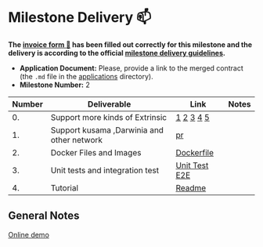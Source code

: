 # Milestone Delivery :mailbox:

**The [invoice form :pencil:](https://docs.google.com/forms/d/e/1FAIpQLSfmNYaoCgrxyhzgoKQ0ynQvnNRoTmgApz9NrMp-hd8mhIiO0A/viewform) has been filled out correctly for this milestone and the delivery is according to the official [milestone delivery guidelines](https://github.com/w3f/Grants-Program/blob/master/docs/milestone-deliverables-guidelines.md).**  

* **Application Document:** Please, provide a link to the merged contract (the `.md` file in the [applications](https://github.com/w3f/Grants-Program/blob/master/applications/multisignature_management_tool.md) directory). 
* **Milestone Number:** 2


| Number | Deliverable | Link | Notes |
| --- | --- | --- | --- |
| 0. | Support more kinds of Extrinsic | [1](https://github.com/itering/subscan-multisig-react/commit/51bf80353820f989733aa0e9f188848691c7600c) [2](https://github.com/itering/subscan-multisig-react/commit/8dd5602fa53f502fff34d52cc3d41bfcf3e05cd4) [3](https://github.com/itering/subscan-multisig-react/commit/eec95e36cc40ade15c5fcf5c5edde0b08cef2b41) [4](https://github.com/itering/subscan-multisig-react/commit/6f111c7a75d28ae0eab8e15b5bca14a9bff55521) [5](https://github.com/itering/subscan-multisig-react/commit/2f3e638d6d7197ea35a2592405c6026750c9a8ff) | 
| 1. | Support kusama ,Darwinia and other network | [pr](https://github.com/itering/subscan-multisig-react/commit/20d2630204189756b1d5df831e79dba46343a252) | 
| 2. | Docker Files and Images | [Dockerfile](https://github.com/itering/subscan-multisig-react/blob/master/Dockerfile) | 
| 3. | Unit tests and integration test | [Unit Test](https://github.com/itering/subscan-multisig-react/tree/master/src/__tests__) [E2E](https://github.com/itering/subscan-multisig-react/tree/master/cypress)| 
| 4. | Tutorial | [Readme](https://github.com/itering/subscan-multisig-react/blob/master/README.md) |

## General Notes
[Online demo](https://multisig.subscan.io)